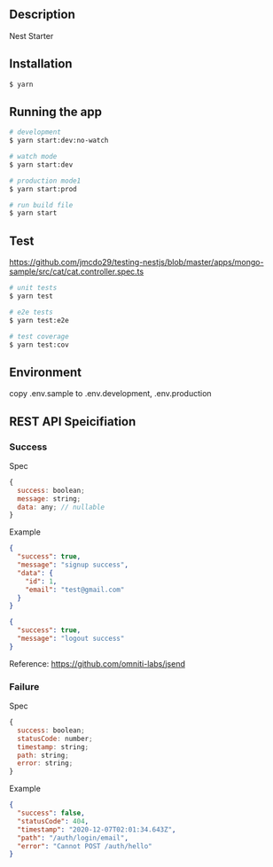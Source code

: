 ## Description

Nest Starter

## Installation

```bash
$ yarn
```

## Running the app

```bash
# development
$ yarn start:dev:no-watch

# watch mode
$ yarn start:dev

# production mode1
$ yarn start:prod

# run build file
$ yarn start
```

## Test

https://github.com/jmcdo29/testing-nestjs/blob/master/apps/mongo-sample/src/cat/cat.controller.spec.ts

```bash
# unit tests
$ yarn test

# e2e tests
$ yarn test:e2e

# test coverage
$ yarn test:cov
```

## Environment

copy .env.sample to .env.development, .env.production

## REST API Speicifiation

### Success

Spec

```javascript
{
  success: boolean;
  message: string;
  data: any; // nullable
}
```

Example

```json
{
  "success": true,
  "message": "signup success",
  "data": {
    "id": 1,
    "email": "test@gmail.com"
  }
}
```

```json
{
  "success": true,
  "message": "logout success"
}
```

Reference: https://github.com/omniti-labs/jsend

### Failure

Spec

```javascript
{
  success: boolean;
  statusCode: number;
  timestamp: string;
  path: string;
  error: string;
}
```

Example

```json
{
  "success": false,
  "statusCode": 404,
  "timestamp": "2020-12-07T02:01:34.643Z",
  "path": "/auth/login/email",
  "error": "Cannot POST /auth/hello"
}
```
